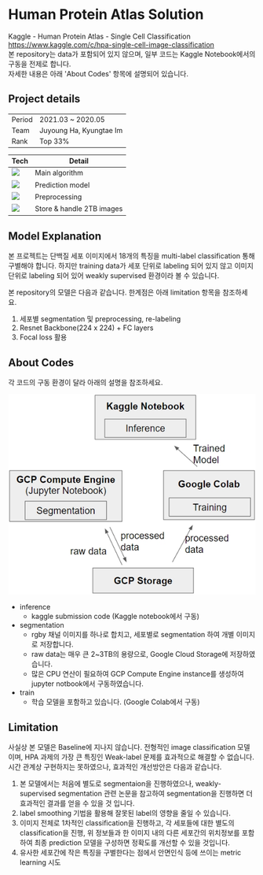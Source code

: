 <h1>Human Protein Atlas Solution</h1>

Kaggle - Human Protein Atlas - Single Cell Classification    
https://www.kaggle.com/c/hpa-single-cell-image-classification   
본 repository는 data가 포함되어 있지 않으며, 일부 코드는 Kaggle Notebook에서의 구동을 전제로 합니다.   
자세한 내용은 아래 'About Codes' 항목에 설명되어 있습니다.

<h2>Project details</h2>

|||
|---|---|
|Period|2021.03 ~ 2020.05|
|Team|Juyoung Ha, Kyungtae Im|
|Rank|Top 33%|

|Tech|Detail|
|---|---|
|<img src="https://img.shields.io/badge/Python-3776AB?style=flat-square&logo=Python&logoColor=white"/>|Main algorithm|
|<img src="https://img.shields.io/badge/Tensorflow-FF6F00?style=flat-square&logo=Tensorflow&logoColor=white"/>|Prediction model|
|<img src="https://img.shields.io/badge/OpenCV-5C3EE8?style=flat-square&logo=OpenCV&logoColor=white"/>|Preprocessing|
|<img src="https://img.shields.io/badge/GCP-4285F4?style=flat-square&logo=GoogleCloud&logoColor=white"/>|Store & handle 2TB images|

<h2>Model Explanation</h2>

본 프로젝트는 단백질 세포 이미지에서 18개의 특징을 multi-label classification 통해 구별해야 합니다.
하지만 training data가 세포 단위로 labeling 되어 있지 않고 이미지 단위로 labeling 되어 있어 weakly supervised 환경이라 볼 수 있습니다.

본 repository의 모델은 다음과 같습니다. 한계점은 아래 limitation 항목을 참조하세요.

1. 세포별 segmentation 및 preprocessing, re-labeling
2. Resnet Backbone(224 x 224) + FC layers
3. Focal loss 활용


<h2>About Codes</h2>

각 코드의 구동 환경이 달라 아래의 설명을 참조하세요.

![structure](structure.jpg)

* inference
    - kaggle submission code (Kaggle notebook에서 구동)
* segmentation
    - rgby 채널 이미지를 하나로 합치고, 세포별로 segmentation 하여 개별 이미지로 저장합니다.
    - raw data는 매우 큰 2~3TB의 용량으로, Google Cloud Storage에 저장하였습니다.
    - 많은 CPU 연산이 필요하여 GCP Compute Engine instance를 생성하여 jupyter notbook에서 구동하였습니다.
* train
    - 학습 모델을 포함하고 있습니다. (Google Colab에서 구동)

<h2>Limitation</h2>

사실상 본 모델은 Baseline에 지나지 않습니다.
전형적인 image classification 모델이며, HPA 과제의 가장 큰 특징인 Weak-label 문제를 효과적으로 해결할 수 없습니다.
시간 관계상 구현하지는 못하였으나, 효과적인 개선방안은 다음과 같습니다.

1. 본 모델에서는 처음에 별도로 segmentaion을 진행하였으나, weakly-supervised segmentation 관련 논문을 참고하여 segmentation을 진행하면 더 효과적인 결과를 얻을 수 있을 것 입니다.
2. label smoothing 기법을 활용해 잘못된 label의 영향을 줄일 수 있습니다.
3. 이미지 전체로 1차적인 classification을 진행하고, 각 세포들에 대한 별도의 classification을 진행, 위 정보들과 한 이미지 내의 다른 세포간의 위치정보를 포함하여 최종 prediction 모델을 구성하면 정확도를 개선할 수 있을 것입니다.
4. 유사한 세포간에 작은 특징을 구별한다는 점에서 안면인식 등에 쓰이는 metric learning 시도
